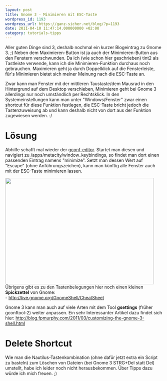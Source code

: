 ```yaml
---
layout: post
title: Gnome 3 - Minimieren mit ESC-Taste
wordpress_id: 1193
wordpress_url: https://ganz-sicher.net/blog/?p=1193
date: 2011-04-10 11:47:14.000000000 +02:00
category: tutorials-tipps
---
```

Aller guten Dinge sind 3, deshalb nochmal ein kurzer Blogeintrag zu Gnome 3. ;) Neben dem Maximieren-Button ist ja auch der Minimieren-Button aus den Fenstern verschwunden. Da ich (wie schon hier geschrieben) tint2 als Tastleiste verwende, kann ich die Minimieren-Funktion durchaus noch gebrauchen. Maximieren geht ja durch Doppelklick auf die Fensterleiste, für's Minimieren bietet sich meiner Meinung nach die ESC-Taste an.
<!--more-->

Zwar kann man Fenster mit der mittleren Taustaste/dem Mausrad in den Hintergrund auf dem Desktop verschieben, Minimieren geht bei Gnome 3 allerdings nur noch umständlich per Rechtsklick. In den Systemeinstellungen kann man unter "Windows/Fenster" zwar einen shortcut für diese Funktion festlegen, die ESC-Taste bricht jedoch die Tastenzuweisung ab und kann deshalb nicht von dort aus der Funktion zugewiesen werden. :/

Lösung
=======
Abhilfe schafft mal wieder der <a href="http://wiki.ubuntuusers.de/Gnome_Konfiguration">gconf-editor</a>. Startet man diesen und navigiert zu /apps/metacity/window_keybindings, so findet man dort einen passenden Eintrag namens "minimize". Setzt man dessen Wert auf "Escape" (ohne Anführungszeichen), kann man künftig alle Fenster auch mit der ESC-Taste minimieren lassen.

<img class="borderimg centered" title="gconf_editor_screen" src="{{site.url}}/wp-content/uploads/gconf_editor_screen.jpg" alt="" width="475" height="340" />

<div class="infobox">Übrigens gibt es zu den Tastenbelegungen hier noch einen kleinen <b>Spickzettel</b> von Gnome:<br />
- <a href="http://live.gnome.org/GnomeShell/CheatSheet">http://live.gnome.org/GnomeShell/CheatSheet</a><br />

Gnome 3 kann man auch auf viele Arten mit dem Tool <b>gsettings</b> (früher gconftool-2) weiter anpassen. Ein sehr Interessanter Artikel dazu findet sich hier:
<a href="http://blog.fpmurphy.com/2011/03/customizing-the-gnome-3-shell.html">http://blog.fpmurphy.com/2011/03/customizing-the-gnome-3-shell.html</a></div>

Delete Shortcut
================
Wie man die Nautilus-Tastenkombination (ohne dafür jetzt extra ein  Script zu basteln) zum Löschen von Dateien (bei Gnome 3 STRG+Del statt Del)  umstellt, habe ich leider noch nicht herausbekommen. Über Tipps dazu  würde ich mich freuen. ;)

